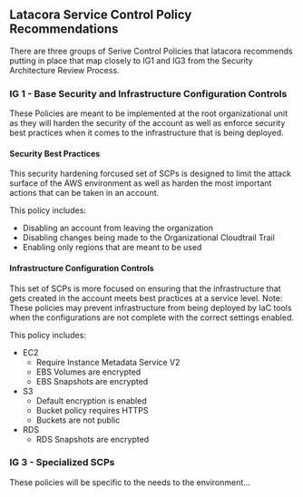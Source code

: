 ## Latacora Service Control Policy Recommendations 
There are three groups of Serive Control Policies that latacora recommends putting in place that map closely to IG1 and IG3 from the Security Architecture Review Process. 

### IG 1 - Base Security and Infrastructure Configuration Controls 
These Policies are meant to be implemented at the root organizational unit as they will harden the security of the account as well as enforce security best practices when it comes to the infrastructure that is being deployed. 

#### Security Best Practices
This security hardening forcused set of SCPs is designed to limit the attack surface of the AWS environment as well as harden the most important actions that can be taken in an account. 

This policy includes: 
* Disabling an account from leaving the organization
* Disabling changes being made to the Organizational Cloudtrail Trail
* Enabling only regions that are meant to be used

#### Infrastructure Configuration Controls
This set of SCPs is more focused on ensuring that the infrastructure that gets created in the account meets best practices at a service level. 
Note: These policies may prevent infrastructure from being deployed by IaC tools when the configurations are not complete with the correct settings enabled. 

This policy includes: 
 * EC2
    * Require Instance Metadata Service V2 
    * EBS Volumes are encrypted
    * EBS Snapshots are encrypted 
 * S3
    * Default encryption is enabled
    * Bucket policy requires HTTPS
    * Buckets are not public
 * RDS
    * RDS Snapshots are encrypted

### IG 3 - Specialized SCPs 
These policies will be specific to the needs to the environment...
